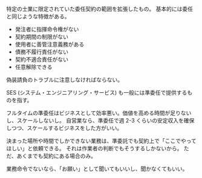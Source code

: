 特定の士業に限定されていた委任契約の範囲を拡張したもの。
基本的には委任と同じような特徴がある。

- 発注者に指揮命令権がない
- 契約期間の制限がない
- 使用者に善管注意義務がある
- 債務不履行責任がない
- 契約不適合責任がない
- 任意解除できる

偽装請負のトラブルに注意しなければならない。

SES (システム・エンジニアリング・サービス) も一般には準委任で提供するものを指す。

フルタイムの準委任はビジネスとして効率悪い。価値を高める時間が足りないし、スケールしないし。
自営業なら、準委任で週 2-3 くらいの安定収入を確保しつつ、スケールするビジネスをした方がいい。

決まった場所や時間でしかできない業務は、準委託でも契約上で「ここでやってほしい」と依頼できる。
それは作業者の判断でもそうするしかないから。
ただ、あくまでも契約にある場合のみ。

業務命令でないなら、「お願い」として聞いてもいいし、聞かなくてもいい。
